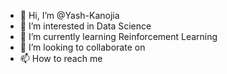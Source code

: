 - 👋 Hi, I’m @Yash-Kanojia
- 👀 I’m interested in Data Science
- 🌱 I’m currently learning Reinforcement Learning
- 💞️ I’m looking to collaborate on 
- 📫 How to reach me 

<!---
Yash-Kanojia/Yash-Kanojia is a ✨ special ✨ repository because its `README.md` (this file) appears on your GitHub profile.
You can click the Preview link to take a look at your changes.
--->
